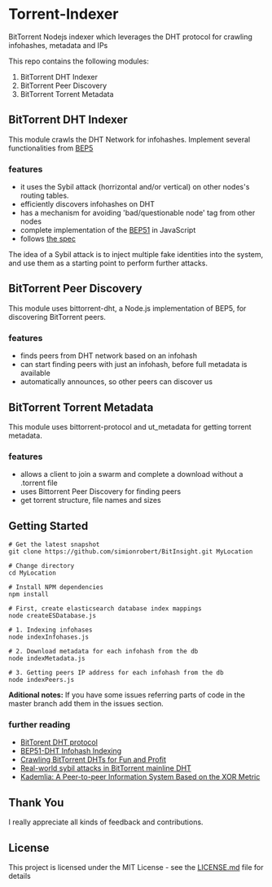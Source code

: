 # Torrent-Indexer
BitTorrent Nodejs indexer which leverages the DHT protocol for crawling infohashes, metadata and IPs

This repo contains the following modules:

1. BitTorrent DHT Indexer
2. BitTorrent Peer Discovery
3. BitTorrent Torrent Metadata

## BitTorrent DHT Indexer

This module crawls the DHT Network for infohashes. Implement several functionalities from [BEP5](http://www.bittorrent.org/beps/bep_0005.html)

### features
* it uses the Sybil attack (horrizontal and/or vertical) on other nodes's routing tables. 
* efficiently discovers infohashes on DHT
* has a mechanism for avoiding 'bad/questionable node' tag from other nodes
* complete implementation of the [BEP51](http://www.bittorrent.org/beps/bep_0051.html) in JavaScript
* follows [the spec](http://www.bittorrent.org/beps/bep_0051.html)

The idea of a Sybil attack is to inject multiple fake identities into the system, and use them as a starting point to perform further attacks.

## BitTorrent Peer Discovery

This module uses bittorrent-dht, a Node.js implementation of BEP5, for discovering BitTorrent peers.

### features
* finds peers from DHT network based on an infohash
* can start finding peers with just an infohash, before full metadata is available
* automatically announces, so other peers can discover us

## BitTorrent Torrent Metadata

This module uses bittorrent-protocol and ut_metadata for getting torrent metadata.

### features
* allows a client to join a swarm and complete a download without a .torrent file
* uses Bittorrent Peer Discovery for finding peers
* get torrent structure, file names and sizes

## Getting Started

```
# Get the latest snapshot
git clone https://github.com/simionrobert/BitInsight.git MyLocation

# Change directory
cd MyLocation

# Install NPM dependencies
npm install

# First, create elasticsearch database index mappings
node createESDatabase.js

# 1. Indexing infohases
node indexInfohases.js

# 2. Download metadata for each infohash from the db
node indexMetadata.js

# 3. Getting peers IP address for each infohash from the db
node indexPeers.js
```

**Aditional notes:**
If you have some issues referring parts of code in the master branch add them in the issues section.

### further reading
* [BitTorent DHT protocol](http://www.bittorrent.org/beps/bep_0005.html)
* [BEP51-DHT Infohash Indexing](http://www.bittorrent.org/beps/bep_0051.html)
* [Crawling BitTorrent DHTs for Fun and Profit](https://www.usenix.org/legacy/event/woot10/tech/full_papers/Wolchok.pdf)
* [Real-world sybil attacks in BitTorrent mainline DHT](https://www.researchgate.net/profile/Liang_Wang84/publication/261046350_Real-world_sybil_attacks_in_BitTorrent_mainline_DHT/links/550808160cf27e990e08c7bb/Real-world-sybil-attacks-in-BitTorrent-mainline-DHT.pdf)
* [Kademlia: A Peer-to-peer Information System Based on the XOR Metric](http://www.ic.unicamp.br/~bit/ensino/mo809_1s13/papers/P2P/Kademlia-%20A%20Peer-to-Peer%20Information%20System%20Based%20on%20the%20XOR%20Metric%20.pdf)

## Thank You
I really appreciate all kinds of feedback and contributions.

## License

This project is licensed under the MIT License - see the [LICENSE.md](LICENSE.md) file for details
